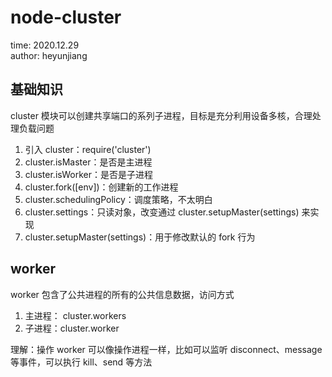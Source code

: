 # node-cluster  

time: 2020.12.29  
author: heyunjiang

## 基础知识

cluster 模块可以创建共享端口的系列子进程，目标是充分利用设备多核，合理处理负载问题

1. 引入 cluster：require('cluster')
2. cluster.isMaster：是否是主进程
3. cluster.isWorker：是否是子进程
4. cluster.fork([env])：创建新的工作进程
5. cluster.schedulingPolicy：调度策略，不太明白
6. cluster.settings：只读对象，改变通过 cluster.setupMaster(settings) 来实现
7. cluster.setupMaster(settings)：用于修改默认的 fork 行为

## worker

worker 包含了公共进程的所有的公共信息数据，访问方式  
1. 主进程： cluster.workers
2. 子进程：cluster.worker

理解：操作 worker 可以像操作进程一样，比如可以监听 disconnect、message 等事件，可以执行 kill、send 等方法
